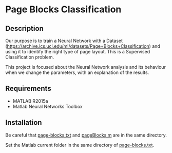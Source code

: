 # Page Blocks Classification

## Description
Our purpose is to train a Neural Network with a Dataset (https://archive.ics.uci.edu/ml/datasets/Page+Blocks+Classification) and using it to identify the right type of page layout. This is a Supervised Classification problem.

This project is focused about the Neural Network analysis and its behaviour when we change the parameters, with an explanation of the results.

## Requirements
- MATLAB R2015a
- Matlab Neural Networks Toolbox

## Installation
Be careful that [page-blocks.txt](page-blocks.txt) and [pageBlocks.m](pageBlocks.m) are in the same directory.

Set the Matlab current folder in the same directory of [page-blocks.txt](page-blocks.txt).
